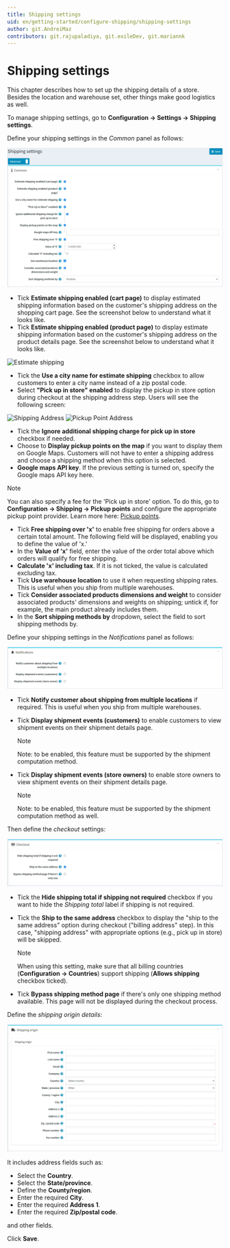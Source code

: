 ```yaml
---
title: Shipping settings
uid: en/getting-started/configure-shipping/shipping-settings
author: git.AndreiMaz
contributors: git.rajupaladiya, git.exileDev, git.mariannk
---
```


# Shipping settings

This chapter describes how to set up the shipping details of a store. Besides the location and warehouse set, other things make good logistics as well.

To manage shipping settings, go to **Configuration → Settings → Shipping settings**.

Define your shipping settings in the *Common* panel as follows:

![Shipping Settings](_static/shipping-settings/shipping-settings-common.jpg)

* Tick **Estimate shipping enabled (cart page)** to display estimated shipping information based on the customer's shipping address on the shopping cart page. See the screenshot below to understand what it looks like.
* Tick **Estimate shipping enabled (product page)** to display estimate shipping information based on the customer's shipping address on the product details page. See the screenshot below to understand what it looks like.

![Estimate shipping](_static/shipping-settings/estimate-shipping.png)

* Tick the **Use a city name for estimate shipping** checkbox to allow customers to enter a city name instead of a zip postal code.
* Select **"Pick up in store" enabled** to display the pickup in store option during checkout at the shipping address step. Users will see the following screen:

![Shipping Address](_static/shipping-settings/shipping-address.png) ![Pickup Point Address](_static/shipping-settings/Pickup-Point-address.png)

* Tick the **Ignore additional shipping charge for pick up in store** checkbox if needed.
* Choose to **Display pickup points on the map** if you want to display them on Google Maps. Customers will not have to enter a shipping address and choose a shipping method when this option is selected.
* **Google maps API key**. If the previous setting is turned on, specify the Google maps API key here.

> [!Note]
>
> You can also specify a fee for the 'Pick up in store' option. To do this, go to **Configuration → Shipping → Pickup points** and configure the appropriate pickup point provider. Learn more here: [Pickup points](xref:en/getting-started/configure-shipping/advanced-configuration/pickup-points).

* Tick **Free shipping over 'x'** to enable free shipping for orders above a certain total amount. The following field will be displayed, enabling you to define the value of 'x.'
* In the **Value of 'x'** field, enter the value of the order total above which orders will qualify for free shipping.
* **Calculate 'x' including tax**. If it is not ticked, the value is calculated excluding tax.
* Tick **Use warehouse location** to use it when requesting shipping rates. This is useful when you ship from multiple warehouses.
* Tick **Consider associated products dimensions and weight** to consider associated products' dimensions and weights on shipping; untick if, for example, the main product already includes them.
* In the **Sort shipping methods by** dropdown, select the field to sort shipping methods by.

Define your shipping settings in the *Notifications* panel as follows:

![Shipping Settings notifications](_static/shipping-settings/shipping-settings-notifications.jpg)

* Tick **Notify customer about shipping from multiple locations** if required. This is useful when you ship from multiple warehouses.
* Tick **Display shipment events (customers)** to enable customers to view shipment events on their shipment details page.

    > [!NOTE]
    >
    >   Note: to be enabled, this feature must be supported by the shipment computation method.

* Tick **Display shipment events (store owners)** to enable store owners to view shipment events on their shipment details page.
    > [!NOTE]
    >
    >   Note: to be enabled, this feature must be supported by the shipment computation method as well.

Then define the *checkout* settings:

![Shipping Settings checkout](_static/shipping-settings/shipping-settings-checkout.jpg)

* Tick the **Hide shipping total if shipping not required** checkbox if you want to hide the *Shipping total* label if shipping is not required.
* Tick the **Ship to the same address** checkbox to display the "ship to the same address" option during checkout ("billing address" step). In this case, "shipping address" with appropriate options (e.g., pick up in store) will be skipped.

    > [!NOTE]
    >
    > When using this setting, make sure that all billing countries (**Configuration → Countries**) support shipping (**Allows shipping** checkbox ticked).

* Tick **Bypass shipping method page** if there's only one shipping method available. This page will not be displayed during the checkout process.

Define the *shipping origin details*:

![Shipping Settings origin](_static/shipping-settings/shipping-settings-origin.jpg)

It includes address fields such as:

* Select the **Country**.
* Select the **State/province**.
* Define the **County/region**.
* Enter the required **City**.
* Enter the required **Address 1**.
* Enter the required **Zip/postal code**.

and other fields.

Click **Save**.

